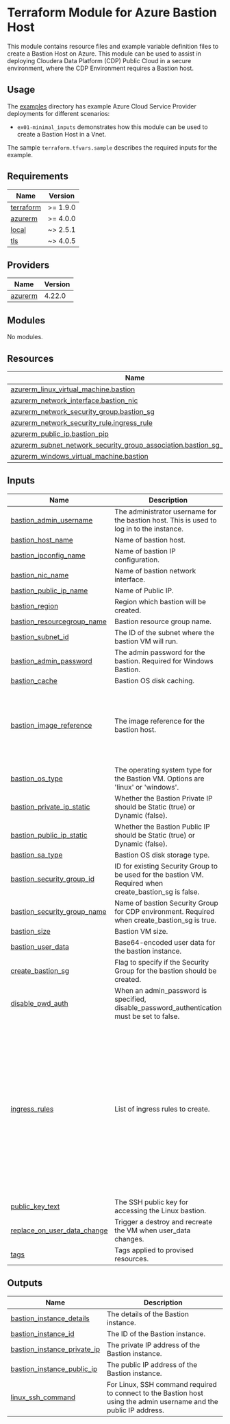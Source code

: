 <!-- BEGIN_TF_DOCS -->
# Terraform Module for Azure Bastion Host

This module contains resource files and example variable definition files to create a Bastion Host on Azure. This module can be used to assist in deploying Cloudera Data Platform (CDP) Public Cloud in a secure environment, where the CDP Environment requires a Bastion host.

## Usage

The [examples](./examples) directory has example Azure Cloud Service Provider deployments for different scenarios:

* `ex01-minimal_inputs` demonstrates how this module can be used to create a Bastion Host in a Vnet.

The sample `terraform.tfvars.sample` describes the required inputs for the example.

## Requirements

| Name | Version |
|------|---------|
| <a name="requirement_terraform"></a> [terraform](#requirement\_terraform) | >= 1.9.0 |
| <a name="requirement_azurerm"></a> [azurerm](#requirement\_azurerm) | >= 4.0.0 |
| <a name="requirement_local"></a> [local](#requirement\_local) | ~> 2.5.1 |
| <a name="requirement_tls"></a> [tls](#requirement\_tls) | ~> 4.0.5 |

## Providers

| Name | Version |
|------|---------|
| <a name="provider_azurerm"></a> [azurerm](#provider\_azurerm) | 4.22.0 |

## Modules

No modules.

## Resources

| Name | Type |
|------|------|
| [azurerm_linux_virtual_machine.bastion](https://registry.terraform.io/providers/hashicorp/azurerm/latest/docs/resources/linux_virtual_machine) | resource |
| [azurerm_network_interface.bastion_nic](https://registry.terraform.io/providers/hashicorp/azurerm/latest/docs/resources/network_interface) | resource |
| [azurerm_network_security_group.bastion_sg](https://registry.terraform.io/providers/hashicorp/azurerm/latest/docs/resources/network_security_group) | resource |
| [azurerm_network_security_rule.ingress_rule](https://registry.terraform.io/providers/hashicorp/azurerm/latest/docs/resources/network_security_rule) | resource |
| [azurerm_public_ip.bastion_pip](https://registry.terraform.io/providers/hashicorp/azurerm/latest/docs/resources/public_ip) | resource |
| [azurerm_subnet_network_security_group_association.bastion_sg_association](https://registry.terraform.io/providers/hashicorp/azurerm/latest/docs/resources/subnet_network_security_group_association) | resource |
| [azurerm_windows_virtual_machine.bastion](https://registry.terraform.io/providers/hashicorp/azurerm/latest/docs/resources/windows_virtual_machine) | resource |

## Inputs

| Name | Description | Type | Default | Required |
|------|-------------|------|---------|:--------:|
| <a name="input_bastion_admin_username"></a> [bastion\_admin\_username](#input\_bastion\_admin\_username) | The administrator username for the bastion host. This is used to log in to the instance. | `string` | n/a | yes |
| <a name="input_bastion_host_name"></a> [bastion\_host\_name](#input\_bastion\_host\_name) | Name of bastion host. | `string` | n/a | yes |
| <a name="input_bastion_ipconfig_name"></a> [bastion\_ipconfig\_name](#input\_bastion\_ipconfig\_name) | Name of bastion IP configuration. | `string` | n/a | yes |
| <a name="input_bastion_nic_name"></a> [bastion\_nic\_name](#input\_bastion\_nic\_name) | Name of bastion network interface. | `string` | n/a | yes |
| <a name="input_bastion_public_ip_name"></a> [bastion\_public\_ip\_name](#input\_bastion\_public\_ip\_name) | Name of Public IP. | `string` | n/a | yes |
| <a name="input_bastion_region"></a> [bastion\_region](#input\_bastion\_region) | Region which bastion will be created. | `string` | n/a | yes |
| <a name="input_bastion_resourcegroup_name"></a> [bastion\_resourcegroup\_name](#input\_bastion\_resourcegroup\_name) | Bastion resource group name. | `string` | n/a | yes |
| <a name="input_bastion_subnet_id"></a> [bastion\_subnet\_id](#input\_bastion\_subnet\_id) | The ID of the subnet where the bastion VM will run. | `string` | n/a | yes |
| <a name="input_bastion_admin_password"></a> [bastion\_admin\_password](#input\_bastion\_admin\_password) | The admin password for the bastion. Required for Windows Bastion. | `string` | `null` | no |
| <a name="input_bastion_cache"></a> [bastion\_cache](#input\_bastion\_cache) | Bastion OS disk caching. | `string` | `"ReadWrite"` | no |
| <a name="input_bastion_image_reference"></a> [bastion\_image\_reference](#input\_bastion\_image\_reference) | The image reference for the bastion host. | <pre>object({<br/>    publisher = string # Bastion OS image publisher. E.g., 'Canonical', 'MicrosoftWindowsServer'<br/>    offer     = string # Bastion OS image offer. E.g., 'UbuntuServer', 'WindowsServer'<br/>    sku       = string # Bastion OS image SKU. E.g., '18.04-LTS', '2019-Datacenter'<br/>    version   = string # Bastion OS image version.<br/>  })</pre> | <pre>{<br/>  "offer": "ubuntu-24_04-lts",<br/>  "publisher": "Canonical",<br/>  "sku": "server",<br/>  "version": "latest"<br/>}</pre> | no |
| <a name="input_bastion_os_type"></a> [bastion\_os\_type](#input\_bastion\_os\_type) | The operating system type for the Bastion VM. Options are 'linux' or 'windows'. | `string` | `"linux"` | no |
| <a name="input_bastion_private_ip_static"></a> [bastion\_private\_ip\_static](#input\_bastion\_private\_ip\_static) | Whether the Bastion Private IP should be Static (true) or Dynamic (false). | `bool` | `false` | no |
| <a name="input_bastion_public_ip_static"></a> [bastion\_public\_ip\_static](#input\_bastion\_public\_ip\_static) | Whether the Bastion Public IP should be Static (true) or Dynamic (false). | `bool` | `false` | no |
| <a name="input_bastion_sa_type"></a> [bastion\_sa\_type](#input\_bastion\_sa\_type) | Bastion OS disk storage type. | `string` | `"Standard_LRS"` | no |
| <a name="input_bastion_security_group_id"></a> [bastion\_security\_group\_id](#input\_bastion\_security\_group\_id) | ID for existing Security Group to be used for the bastion VM. Required when create\_bastion\_sg is false. | `string` | `null` | no |
| <a name="input_bastion_security_group_name"></a> [bastion\_security\_group\_name](#input\_bastion\_security\_group\_name) | Name of bastion Security Group for CDP environment. Required when create\_bastion\_sg is true. | `string` | `null` | no |
| <a name="input_bastion_size"></a> [bastion\_size](#input\_bastion\_size) | Bastion VM size. | `string` | `"Standard_B1s"` | no |
| <a name="input_bastion_user_data"></a> [bastion\_user\_data](#input\_bastion\_user\_data) | Base64-encoded user data for the bastion instance. | `string` | `null` | no |
| <a name="input_create_bastion_sg"></a> [create\_bastion\_sg](#input\_create\_bastion\_sg) | Flag to specify if the Security Group for the bastion should be created. | `bool` | `true` | no |
| <a name="input_disable_pwd_auth"></a> [disable\_pwd\_auth](#input\_disable\_pwd\_auth) | When an admin\_password is specified, disable\_password\_authentication must be set to false. | `bool` | `true` | no |
| <a name="input_ingress_rules"></a> [ingress\_rules](#input\_ingress\_rules) | List of ingress rules to create. | <pre>list(object({<br/><br/>    rule_name          = string<br/>    description        = optional(string)<br/>    protocol           = string<br/>    src_port_range     = optional(string)<br/>    src_port_ranges    = optional(list(string))<br/>    dest_port_range    = optional(string)<br/>    dest_port_ranges   = optional(list(string))<br/>    src_addr_prefix    = optional(string)<br/>    src_addr_prefixes  = optional(list(string))<br/>    src_app_sg_ids     = optional(list(string))<br/>    dest_addr_prefix   = optional(string)<br/>    dest_addr_prefixes = optional(list(string))<br/>    dest_app_sg_ids    = optional(list(string))<br/>    priority           = number<br/>  }))</pre> | `[]` | no |
| <a name="input_public_key_text"></a> [public\_key\_text](#input\_public\_key\_text) | The SSH public key for accessing the Linux bastion. | `string` | `null` | no |
| <a name="input_replace_on_user_data_change"></a> [replace\_on\_user\_data\_change](#input\_replace\_on\_user\_data\_change) | Trigger a destroy and recreate the VM when user\_data changes. | `bool` | `null` | no |
| <a name="input_tags"></a> [tags](#input\_tags) | Tags applied to provised resources. | `map(any)` | `null` | no |

## Outputs

| Name | Description |
|------|-------------|
| <a name="output_bastion_instance_details"></a> [bastion\_instance\_details](#output\_bastion\_instance\_details) | The details of the Bastion instance. |
| <a name="output_bastion_instance_id"></a> [bastion\_instance\_id](#output\_bastion\_instance\_id) | The ID of the Bastion instance. |
| <a name="output_bastion_instance_private_ip"></a> [bastion\_instance\_private\_ip](#output\_bastion\_instance\_private\_ip) | The private IP address of the Bastion instance. |
| <a name="output_bastion_instance_public_ip"></a> [bastion\_instance\_public\_ip](#output\_bastion\_instance\_public\_ip) | The public IP address of the Bastion instance. |
| <a name="output_linux_ssh_command"></a> [linux\_ssh\_command](#output\_linux\_ssh\_command) | For Linux, SSH command required to connect to the Bastion host using the admin username and the public IP address. |
<!-- END_TF_DOCS -->